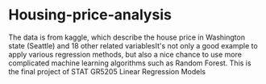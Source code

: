 # Housing-price-analysis
The data is from kaggle, which describe the house price in Washington state (Seattle) and 18 other related variablesIt's not only a good example to apply various regression methods, but also a nice chance to use more complicated machine learning algorithms such as Random Forest. This is the final project of STAT GR5205 Linear Regression Models
